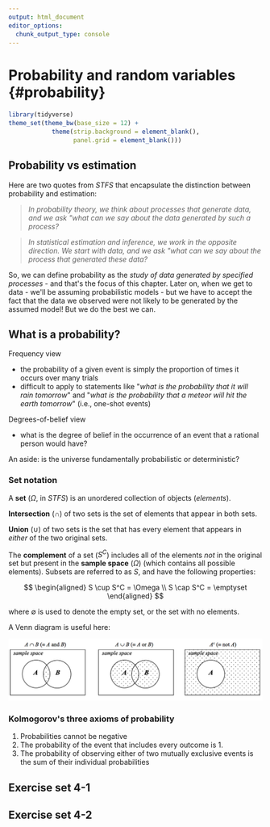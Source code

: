 ```yaml
---
output: html_document
editor_options: 
  chunk_output_type: console
---
```




# Probability and random variables {#probability}


```r
library(tidyverse)
theme_set(theme_bw(base_size = 12) + 
            theme(strip.background = element_blank(), 
                  panel.grid = element_blank())) 
```

## Probability vs estimation

Here are two quotes from *STFS* that encapsulate the distinction between probability and estimation:

> *In probability theory, we think about processes that generate data, and we ask "what can we say about the data generated by such a process?*

> *In statistical estimation and inference, we work in the opposite direction. We start with data, and we ask "what can we say about the process that generated these data?*

So, we can define probability as the *study of data generated by specified processes* - and that's the focus of this chapter. Later on, when we get to data - we'll be assuming probabilistic models - but we have to accept the fact that the data we observed were not likely to be generated by the assumed model! But we do the best we can. 

## What is a probability?

Frequency view  

  - the probability of a given event is simply the proportion of times it occurs over many trials
  - difficult to apply to statements like "*what is the probability that it will rain tomorrow*" and "*what is the probability that a meteor will hit the earth tomorrow*" (i.e., one-shot events)

Degrees-of-belief view  

  - what is the degree of belief in the occurrence of an event that a rational person would have?

An aside: is the universe fundamentally probabilistic or deterministic?

### Set notation

A **set** ($\Omega$, in *STFS*) is an unordered collection of objects (*elements*). 

**Intersection** ($\cap$) of two sets is the set of elements that appear in both sets. 

**Union** ($\cup$) of two sets is the set that has every element that appears in *either* of the two original sets. 

The **complement** of a set ($S^C$) includes all of the elements *not* in the original set but present in the **sample space** ($\Omega$) (which contains all possible elements). Subsets are referred to as *S*, and have the following properties:

$$
\begin{aligned}
S \cup S^C = \Omega  \\
S \cap S^C = \emptyset
\end{aligned}
$$

where $\emptyset$ is used to denote the empty set, or the set with no elements. 

A Venn diagram is useful here:

![](images/venn_1.png)

### Kolmogorov's three axioms of probability

1. Probabilities cannot be negative
2. The probability of the event that includes every outcome is 1. 
3. The probability of observing either of two mutually exclusive events is the sum of their individual probabilities

## Exercise set 4-1

## Exercise set 4-2



